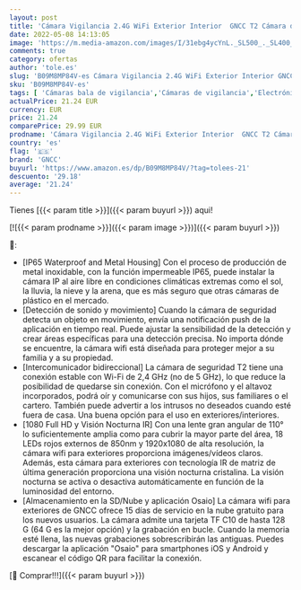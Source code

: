 ```yaml
---
layout: post
title: 'Cámara Vigilancia 2.4G WiFi Exterior Interior  GNCC T2 Cámara de Seguridad 1080P  IP65 Carcasa Metálica  Visión Nocturna  Detección de Movimiento y Sonido  Alarma Instantánea  Compatible con Alexa'
date: 2022-05-08 14:13:05
image: 'https://m.media-amazon.com/images/I/31ebg4ycYnL._SL500_._SL400_.jpg'
comments: true
category: ofertas
author: 'tole.es'
slug: 'B09M8MP84V-es Cámara Vigilancia 2.4G WiFi Exterior Interior GNCC T2...'
sku: 'B09M8MP84V-es'
tags: [ 'Cámaras bala de vigilancia','Cámaras de vigilancia','Electrónica','Fotografía y videocámaras','alexa','gncc','🇪🇸', ]
actualPrice: 21.24 EUR
currency: EUR
price: 21.24
comparePrice: 29.99 EUR
prodname: 'Cámara Vigilancia 2.4G WiFi Exterior Interior  GNCC T2 Cámara de Seguridad 1080P  IP65 Carcasa Metálica  Visión Nocturna  Detección de Movimiento y Sonido  Alarma Instantánea  Compatible con Alexa'
country: 'es'
flag: '🇪🇸'
brand: 'GNCC'
buyurl: 'https://www.amazon.es/dp/B09M8MP84V/?tag=tolees-21'
descuento: '29.18'
average: '21.24'
---
```


Tienes [{{< param title >}}]({{< param buyurl >}}) aqui!

[![{{< param prodname >}}]({{< param image >}})]({{< param buyurl >}})

🔎:

- [IP65 Waterproof and Metal Housing] Con el proceso de producción de metal inoxidable, con la función impermeable IP65, puede instalar la cámara IP al aire libre en condiciones climáticas extremas como el sol, la lluvia, la nieve y la arena, que es más seguro que otras cámaras de plástico en el mercado.
- [Detección de sonido y movimiento] Cuando la cámara de seguridad detecta un objeto en movimiento, envía una notificación push de la aplicación en tiempo real. Puede ajustar la sensibilidad de la detección y crear áreas específicas para una detección precisa. No importa dónde se encuentre, la cámara wifi está diseñada para proteger mejor a su familia y a su propiedad.
- [Intercomunicador bidireccional] La cámara de seguridad T2 tiene una conexión estable con Wi-Fi de 2,4 GHz (no de 5 GHz), lo que reduce la posibilidad de quedarse sin conexión. Con el micrófono y el altavoz incorporados, podrá oír y comunicarse con sus hijos, sus familiares o el cartero. También puede advertir a los intrusos no deseados cuando esté fuera de casa. Una buena opción para el uso en exteriores/interiores.
- [1080 Full HD y Visión Nocturna IR] Con una lente gran angular de 110° lo suficientemente amplia como para cubrir la mayor parte del área, 18 LEDs rojos externos de 850nm y 1920x1080 de alta resolución, la cámara wifi para exteriores proporciona imágenes/vídeos claros. Además, esta cámara para exteriores con tecnología IR de matriz de última generación proporciona una visión nocturna cristalina. La visión nocturna se activa o desactiva automáticamente en función de la luminosidad del entorno.
- [Almacenamiento en la SD/Nube y aplicación Osaio] La cámara wifi para exteriores de GNCC ofrece 15 días de servicio en la nube gratuito para los nuevos usuarios. La cámara admite una tarjeta TF C10 de hasta 128 G (64 G es la mejor opción) y la grabación en bucle. Cuando la memoria esté llena, las nuevas grabaciones sobrescribirán las antiguas. Puedes descargar la aplicación "Osaio" para smartphones iOS y Android y escanear el código QR para facilitar la conexión.

[🛒 Comprar!!!]({{< param buyurl >}})
